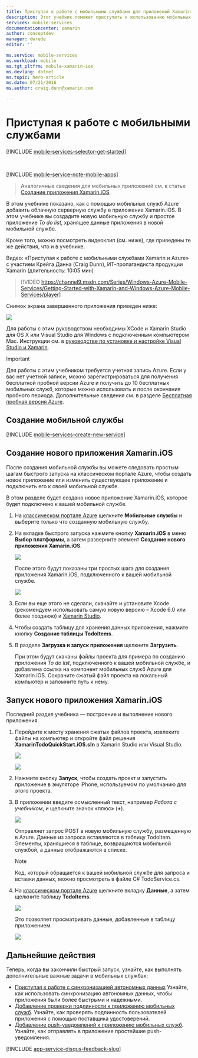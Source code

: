 ```yaml
---
title: Приступая к работе с мобильными службами для приложений Xamarin для iOS | Microsoft Docs
description: Этот учебник поможет приступить к использованию мобильных служб Azure для разработки приложений Xamarin для iOS.
services: mobile-services
documentationcenter: xamarin
author: conceptdev
manager: dwrede
editor: ''

ms.service: mobile-services
ms.workload: mobile
ms.tgt_pltfrm: mobile-xamarin-ios
ms.devlang: dotnet
ms.topic: hero-article
ms.date: 07/21/2016
ms.author: craig.dunn@xamarin.com

---
```

# <a name="getting-started"> </a>Приступая к работе с мобильными службами
[!INCLUDE [mobile-services-selector-get-started](../../includes/mobile-services-selector-get-started.md)]

&nbsp;

[!INCLUDE [mobile-service-note-mobile-apps](../../includes/mobile-services-note-mobile-apps.md)]

> Аналогичные сведения для мобильных приложений см. в статье [Создание приложения Xamarin.iOS](../app-service-mobile/app-service-mobile-xamarin-ios-get-started.md).
> 
> 

В этом учебнике показано, как с помощью мобильных служб Azure добавить облачную серверную службу в приложение Xamarin.iOS. В этом учебнике вы создадите новую мобильную службу и простое приложение *To do list*, хранящее данные приложения в новой мобильной службе.

Кроме того, можно посмотреть видеоклип (см. ниже), где приведены те же действия, что и в учебнике.

Видео: «Приступая к работе с мобильными службами Xamarin и Azure» с участием Крейга Данна (Craig Dunn), ИТ-пропагандиста продукции Xamarin (длительность: 10:05 мин)

> [!VIDEO https://channel9.msdn.com/Series/Windows-Azure-Mobile-Services/Getting-Started-with-Xamarin-and-Windows-Azure-Mobile-Services/player]
> 
> 

Снимок экрана завершенного приложения приведен ниже:

![][0]

Для работы с этим руководством необходимы XCode и Xamarin Studio для OS X или Visual Studio для Windows с подключенным компьютером Mac. Инструкции см. в [ руководстве по установке и настройке Visual Studio и Xamarin](https://msdn.microsoft.com/library/mt613162.aspx).

> [!IMPORTANT]
> Для работы с этим учебником требуется учетная запись Azure. Если у вас нет учетной записи, можно зарегистрироваться для получения бесплатной пробной версии Azure и получить до 10 бесплатных мобильных служб, которые можно использовать и после окончания пробного периода. Дополнительные сведения см. в разделе [Бесплатная пробная версия Azure](https://azure.microsoft.com/pricing/free-trial/).
> 
> 

## <a name="create-new-service"> </a>Создание мобильной службы
[!INCLUDE [mobile-services-create-new-service](../../includes/mobile-services-create-new-service.md)]

## Создание нового приложения Xamarin.iOS
После создания мобильной службы вы можете следовать простым шагам быстрого запуска на классическом портале Azure, чтобы создать новое приложение или изменить существующее приложение и подключить его к своей мобильной службе.

В этом разделе будет создано новое приложение Xamarin.iOS, которое будет подключено к вашей мобильной службе.

1. На [классическом портале Azure] щелкните **Мобильные службы** и выберите только что созданную мобильную службу.
2. На вкладке быстрого запуска нажмите кнопку **Xamarin.iOS** в меню **Выбор платформы**, а затем разверните элемент **Создание нового приложения Xamarin.iOS**.
   
    ![][6]
   
    После этого будут показаны три простых шага для создания приложения Xamarin.iOS, подключенного к вашей мобильной службе.
   
      ![][7]
3. Если вы еще этого не сделали, скачайте и установите Xcode (рекомендуем использовать самую новую версию – Xcode 6.0 или более позднюю) и [Xamarin Studio].
4. Чтобы создать таблицу для хранения данных приложения, нажмите кнопку **Создание таблицы TodoItems**.
5. В разделе **Загрузка и запуск приложения** щелкните **Загрузить**.
   
    При этом будут скачаны файлы проекта для примера по созданию приложения *To do list*, подключенного к вашей мобильной службе, и добавлена ссылка на компонент мобильных служб Azure для Xamarin.iOS. Сохраните сжатый файл проекта на локальный компьютер и запомните путь к нему.

## Запуск нового приложения Xamarin.iOS
Последний раздел учебника — построение и выполнение нового приложения.

1. Перейдите к месту хранения сжатых файлов проекта, извлеките файлы на компьютер и откройте файл решения **XamarinTodoQuickStart.iOS.sln** в Xamarin Studio или Visual Studio.
   
    ![][8]
   
    ![][9]
2. Нажмите кнопку **Запуск**, чтобы создать проект и запустить приложение в эмуляторе iPhone, используемом по умолчанию для этого проекта.
3. В приложении введите осмысленный текст, например *Работа с учебником*, и щелкните значок «плюс» (**+**).
   
    ![][10]
   
    Отправляет запрос POST в новую мобильную службу, размещенную в Azure. Данные из запроса вставляются в таблицу TodoItem. Элементы, хранящиеся в таблице, возвращаются мобильной службой, а данные отображаются в списке.
   
   > [!NOTE]
   > Код, который обращается к вашей мобильной службе для запроса и вставки данных, можно просмотреть в файле C# TodoService.cs.
   > 
   > 
4. На [классическом портале Azure] щелкните вкладку **Данные**, а затем щелкните таблицу **TodoItems**.
   
    ![][11]
   
    Это позволяет просматривать данные, добавленные в таблицу приложением.
   
    ![][12]

## Дальнейшие действия
Теперь, когда вы закончили быстрый запуск, узнайте, как выполнять дополнительные важные задачи в мобильных службах:

* [Приступая к работе с синхронизацией автономных данных] Узнайте, как использовать синхронизацию автономных данных, чтобы приложения были более быстрыми и надежными.
* [Добавление проверки подлинности к приложению мобильных служб]. Узнайте, как проверять подлинность пользователей приложения с помощью поставщика удостоверений.
* [Добавление push-уведомлений к приложению мобильных служб]. Узнайте, как отправлять в приложение простейшие push-уведомления.

[!INCLUDE [app-service-disqus-feedback-slug](../../includes/app-service-disqus-feedback-slug.md)]

<!-- Anchors. -->
[Getting started with Mobile Services]: #getting-started
[Create a new mobile service]: #create-new-service
[Define the mobile service instance]: #define-mobile-service-instance
[Next Steps]: #next-steps

<!-- Images. -->
[0]: ./media/partner-xamarin-mobile-services-ios-get-started/mobile-quickstart-completed-ios.png
[6]: ./media/partner-xamarin-mobile-services-ios-get-started/mobile-portal-quickstart-xamarin-ios.png
[7]: ./media/partner-xamarin-mobile-services-ios-get-started/mobile-quickstart-steps-xamarin-ios.png
[8]: ./media/partner-xamarin-mobile-services-ios-get-started/mobile-xamarin-project-ios-xs.png
[9]: ./media/partner-xamarin-mobile-services-ios-get-started/mobile-xamarin-project-ios-vs.png
[10]: ./media/partner-xamarin-mobile-services-ios-get-started/mobile-quickstart-startup-ios.png
[11]: ./media/partner-xamarin-mobile-services-ios-get-started/mobile-data-tab.png
[12]: ./media/partner-xamarin-mobile-services-ios-get-started/mobile-data-browse.png


<!-- URLs. -->
[Приступая к работе с синхронизацией автономных данных]: mobile-services-xamarin-ios-get-started-offline-data.md
[Добавление проверки подлинности к приложению мобильных служб]: partner-xamarin-mobile-services-ios-get-started-users.md
[Добавление push-уведомлений к приложению мобильных служб]: partner-xamarin-mobile-services-ios-get-started-push.md

[Xamarin Studio]: http://xamarin.com/download
[Mobile Services iOS SDK]: https://go.microsoft.com/fwLink/p/?LinkID=266533

[классическом портале Azure]: https://manage.windowsazure.com/

<!---HONumber=AcomDC_0727_2016-->